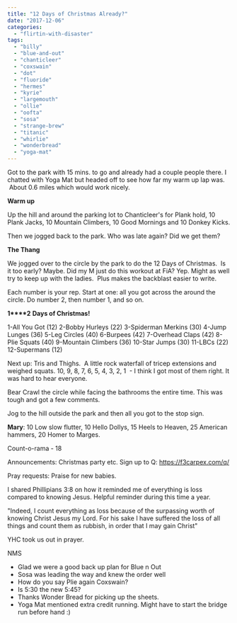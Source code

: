 ```yaml
---
title: "12 Days of Christmas Already?"
date: "2017-12-06"
categories: 
  - "flirtin-with-disaster"
tags: 
  - "billy"
  - "blue-and-out"
  - "chanticleer"
  - "coxswain"
  - "dot"
  - "fluoride"
  - "hermes"
  - "kyrie"
  - "largemouth"
  - "ollie"
  - "oofta"
  - "sosa"
  - "strange-brew"
  - "titanic"
  - "whirlie"
  - "wonderbread"
  - "yoga-mat"
---
```


Got to the park with 15 mins. to go and already had a couple people there. I chatted with Yoga Mat but headed off to see how far my warm up lap was.  About 0.6 miles which would work nicely.

**Warm up**

Up the hill and around the parking lot to Chanticleer's for Plank hold, 10 Plank Jacks, 10 Mountain Climbers, 10 Good Mornings and 10 Donkey Kicks.

Then we jogged back to the park. Who was late again? Did we get them?

**The Thang**

We jogged over to the circle by the park to do the 12 Days of Christmas.  Is it too early? Maybe. Did my M just do this workout at FiA? Yep. Might as well try to keep up with the ladies.  Plus makes the backblast easier to write.

Each number is your rep. Start at one: all you got across the around the circle. Do number 2, then number 1, and so on.

**1****2** **Days of Christmas!**

1-All You Got (12) 2-Bobby Hurleys (22) 3-Spiderman Merkins (30) 4-Jump Lunges (36) 5-Leg Circles (40) 6-Burpees (42) 7-Overhead Claps (42) 8-Plie Squats (40) 9-Mountain Climbers (36) 10-Star Jumps (30) 11-LBCs (22) 12-Supermans (12)

Next up: Tris and Thighs.  A little rock waterfall of tricep extensions and weighed squats. 10, 9, 8, 7, 6, 5, 4, 3, 2, 1  - I think I got most of them right. It was hard to hear everyone.

Bear Crawl the circle while facing the bathrooms the entire time. This was tough and got a few comments.

Jog to the hill outside the park and then all you got to the stop sign.

**Mary**: 10 Low slow flutter, 10 Hello Dollys, 15 Heels to Heaven, 25 American hammers, 20 Homer to Marges.

Count-o-rama - 18

Announcements: Christmas party etc. Sign up to Q: https://f3carpex.com/q/

Pray requests: Praise for new babies.

I shared Phillipians 3:8 on how it reminded me of everything is loss compared to knowing Jesus. Helpful reminder during this time a year.

"Indeed, I count everything as loss because of the surpassing worth of knowing Christ Jesus my Lord. For his sake I have suffered the loss of all things and count them as rubbish, in order that I may gain Christ"

YHC took us out in prayer.

NMS

- Glad we were a good back up plan for Blue n Out
- Sosa was leading the way and knew the order well
- How do you say Plie again Coxswain?
- Is 5:30 the new 5:45?
- Thanks Wonder Bread for picking up the sheets.
- Yoga Mat mentioned extra credit running. Might have to start the bridge run before hand :)
